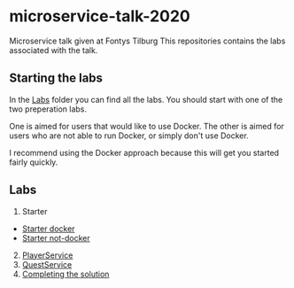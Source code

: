 # microservice-talk-2020
Microservice talk given at Fontys Tilburg
This repositories contains the labs associated with the talk.

## Starting the labs

In the [Labs](/labs) folder you can find all the labs.
You should start with one of the two preperation labs.

One is aimed for users that would like to use Docker. The other is aimed for users who are not able to run Docker, or simply don't use Docker.

I recommend using the Docker approach because this will get you started fairly quickly.


## Labs

1. Starter
  - [Starter docker](Labs/Lab-1-preperation.md)
  - [Starter not-docker](Labs/Lab-1-preperation-without-docker.md)
2. [PlayerService](Labs/Lab-2-playerservice.md)
3. [QuestService](Labs/Lab-3-playerservice.md)
4. [Completing the solution](Labs/Lab-4-completing-the-solution.md)
